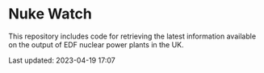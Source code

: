 # Nuke Watch

This repository includes code for retrieving the latest information available on the output of EDF nuclear power plants in the UK.

Last updated: 2023-04-19 17:07